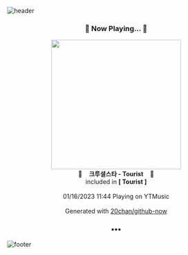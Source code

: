 ![header](https://capsule-render.vercel.app/api?type=wave&height=170&section=header&text=Hi.%20I'm%20SHIFT&fontColor=090707&fontAlignX=45&fontAlignY=65&fontSize=100)

<h3 align="center">🎵 Now Playing... 🎵</h3>
<p align="center">
  <a href="https://music.youtube.com/watch?v=CxByvYAg_JA">
    <img width="300" src="https://lh3.googleusercontent.com/AsV0uzysx7-6UpYqqaZQF7k5ZVwAFuG0kdMyUUJrxIP2GUnBEqFOdeliJj27i9QnzLvt_qa0G1azma_FlQ">
  </a>
  <br>
  🎵&nbsp&nbsp&nbsp <b>크루셜스타 - Tourist</b> &nbsp&nbsp&nbsp🎵
  <br>
  included in <b>[ Tourist ]</b>
  
  <br />
  <br />
  01/16/2023 11:44 Playing on YTMusic
  <br />
  <br />
  Generated with <a href="https://github.com/20chan/github-now">20chan/github-now</a>
</p>

<h3 align="center">•••</h3>

![footer](https://capsule-render.vercel.app/api?type=wave&height=150&section=footer)
